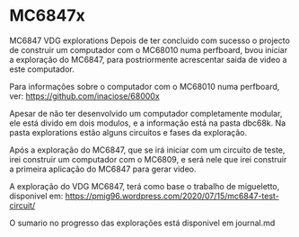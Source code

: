 # MC6847x
MC6847 VDG explorations
Depois de ter concluido com sucesso o projecto de construir um computador com o MC68010 numa perfboard, bvou iniciar a exploração do MC6847, para postriormente acrescentar saida de video a este computador.

Para informações sobre o computador com o MC68010 numa perfboard, ver: https://github.com/inaciose/68000x

Apesar de não ter desenvolvido um computador completamente modular, ele está divido em dois modulos, e a informação está na pasta dbc68k. Na pasta explorations estão alguns circuitos e fases da exploração.

Após a exploração do MC6847, que se irá iniciar com um circuito de teste, irei construir um computador com o MC6809, e será nele que irei construir a primeira aplicação do MC6847 para gerar video.

A exploração do VDG MC6847, terá como base o trabalho de migueletto, disponivel em: 
https://pmig96.wordpress.com/2020/07/15/mc6847-test-circuit/

O sumario no progresso das explorações está disponivel em journal.md
